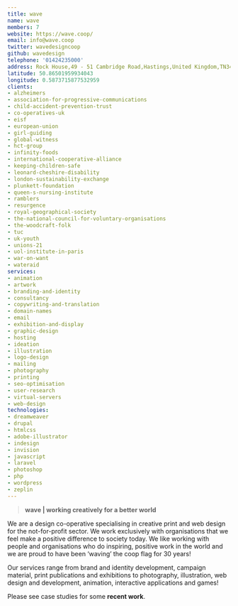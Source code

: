 ```yaml
---
title: wave
name: wave
members: 7
website: https://wave.coop/
email: info@wave.coop
twitter: wavedesigncoop
github: wavedesign
telephone: '01424235000'
address: Rock House,49 - 51 Cambridge Road,Hastings,United Kingdom,TN34 1DT
latitude: 50.86501959934043
longitude: 0.5873715877532959
clients:
- alzheimers
- association-for-progressive-communications
- child-accident-prevention-trust
- co-operatives-uk
- eisf
- european-union
- girl-guiding
- global-witness
- hct-group
- infinity-foods
- international-cooperative-alliance
- keeping-children-safe
- leonard-cheshire-disability
- london-sustainability-exchange
- plunkett-foundation
- queen-s-nursing-institute
- ramblers
- resurgence
- royal-geographical-society
- the-national-council-for-voluntary-organisations
- the-woodcraft-folk
- tuc
- uk-youth
- unions-21
- uol-institute-in-paris
- war-on-want
- wateraid
services:
- animation
- artwork
- branding-and-identity
- consultancy
- copywriting-and-translation
- domain-names
- email
- exhibition-and-display
- graphic-design
- hosting
- ideation
- illustration
- logo-design
- mailing
- photography
- printing
- seo-optimisation
- user-research
- virtual-servers
- web-design
technologies:
- dreamweaver
- drupal
- htmlcss
- adobe-illustrator
- indesign
- invision
- javascript
- laravel
- photoshop
- php
- wordpress
- zeplin
---
```


  > **wave \| working creatively for a better world**

We are a design co-operative specialising in creative print and web design for the not-for-profit sector. We work exclusively with organisations that we feel make a positive difference to society today. We like working with people and organisations who do inspiring, positive work in the world and we are proud to have been ‘waving’ the coop flag for 30 years!

Our services range from brand and identity development, campaign material, print publications and exhibitions to photography, illustration, web design and development, animation, interactive applications and games!

Please see case studies for some **recent work**.